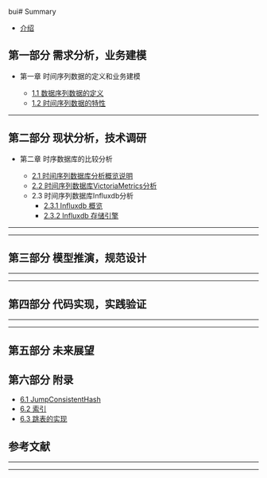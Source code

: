 bui#  Summary

* [介绍](README.md)

## 第一部分 需求分析，业务建模

* 第一章 时间序列数据的定义和业务建模

  * [1.1 数据序列数据的定义](docs/chapter1/时间序列数据的定义.md)
  * [1.2 时间序列数据的特性](docs/chapter1/时间序列数据的特性.md)


---

## 第二部分 现状分析，技术调研

* 第二章 时序数据库的比较分析

  * [2.1 时间序列数据库分析概览说明](docs/chapter2/时序数据库一般分析方法.md)
  * [2.2 时间序列数据库VictoriaMetrics分析](docs/chapter2/VictoriaMetrics.md)
  * 2.3 时间序列数据库Influxdb分析
    * [2.3.1 Influxdb 概览](docs/chapter2/influxdb/InfluxdbOverView.md)
    * [2.3.2 Influxdb 存储引擎](docs/chapter2/influxdb/InfluxdbStoreEngine.md)

---




---

## 第三部分 模型推演，规范设计
---


---

## 第四部分 代码实现，实践验证

---


---


## 第五部分 未来展望



## 第六部分 附录

* [6.1 JumpConsistentHash](docs/chapter6/一致性Hash算法JCH.md)
* [6.2 索引](docs/chapter6/index.md)
* [6.3 跳表的实现](docs/chapter6/skipList.md)


## 参考文献

---

---